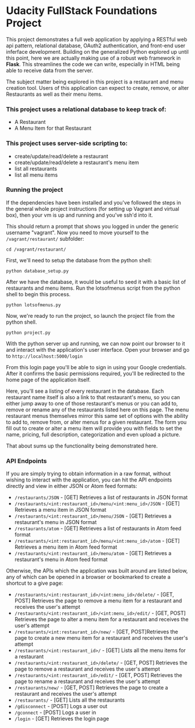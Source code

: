 # Udacity FullStack Foundations Project
This project demonstrates a full web application by applying a RESTful web api pattern,
relational database, OAuth2 authentication, and front-end user inferface development.
Building on the generalized Python explored up until this point, here we are actually
making use of a robust web framework in __Flask__. This streamlines the code we can write,
especially in HTML being able to receive data from the server.

The subject matter being explored in this project is a restaurant and menu creation tool.
Users of this application can expect to create, remove, or alter Restaurants as well as their
menu items.

### This project uses a relational database to keep track of:
* A Restaurant
* A Menu Item for that Restaurant

### This project uses server-side scripting to:
* create/update/read/delete a restaurant
* create/update/read/delete a restaurant's menu item
* list all restaurants
* list all menu items

### Running the project
If the dependencies have been installed and you've followed the steps in the general
whole project instructions (for setting up Vagrant and virtual box), then your vm
is up and running and you've ssh'd into it.

This should return a prompt that shows you logged in under the generic username
"vagrant". Now you need to move yourself to the `/vagrant/restaurant/` subfolder:

```
cd /vagrant/restaurant/
```
First, we'll need to setup the database from the python shell:

```
python database_setup.py
```

After we have the database, it would be useful to seed it with a basic list of restaurants and menu items.
Run the lotsofmenus script from the python shell to begin this process.

```
python lotsofmenus.py
```

Now, we're ready to run the project, so launch the project file from the python shell.

```
python project.py
```

With the python server up and running, we can now point our browser to it and interact with the
application's user interface. Open your browser and go to `http://localhost:5000/login`

From this login page you'll be able to sign in using your Google credentials. After it confirms the
basic permissions required, you'll be redirected to the home page of the application itself.

Here, you'll see a listing of every restaurant in the database. Each restaurant name itself is also
a link to that restaurant's menu, so you can either jump away to one of those restaurant's menus or
you can add to, remove or rename any of the restaurants listed here on this page. The menu restaurant
menus themselves mirror this same set of options with the ability to add to, remove from, or alter
menus for a given restaurant. The form you fill out to create or alter a menu item will provide you
with fields to set the name, pricing, full description, categorization and even upload a picture.

That about sums up the functionality being demonstrated here.

### API Endpoints
If you are simply trying to obtain information in a raw format, without wishing to interact with the application, you can hit the API endpoints directly and view in either JSON or Atom feed formats:

* `/restaurants/JSON` - [GET] Retrieves a list of restaurants in JSON format
* `/restaurants/<int:restaurant_id>/menu/<int:menu_id>/JSON` - [GET] Retrieves a menu item in JSON format
* `/restaurants/<int:restaurant_id>/menu/JSON` - [GET] Retrieves a restaurant's menu in JSON format
* `/restaurants/atom` - [GET] Retrieves a list of restaurants in Atom feed format
* `/restaurants/<int:restaurant_id>/menu/<int:menu_id>/atom` - [GET] Retrieves a menu item in Atom feed format
* `/restaurants/<int:restaurant_id>/menu/atom` - [GET] Retrieves a restaurant's menu in Atom feed format

Otherwise, the APIs which the application was built around are listed below, any of which can be opened in a browser or bookmarked to create a shortcut to a give page:

* `/restaurants/<int:restaurant_id>/<int:menu_id>/delete/` - [GET, POST] Retrieves the page to remove a menu item for a restaurant and receives the user's attempt
* `/restaurants/<int:restaurant_id>/<int:menu_id>/edit/` - [GET, POST] Retrieves the page to alter a menu item for a restaurant and receives the user's attempt
* `/restaurants/<int:restaurant_id>/new/` - [GET, POST]Retrieves the page to create a new menu item for a restaurant and receives the user's attempt
* `/restaurants/<int:restaurant_id>/` - [GET] Lists all the menu items for a restaurant
* `/restaurants/<int:restaurant_id>/delete/` - [GET, POST] Retrieves the page to remove a restaurant and receives the user's attempt
* `/restaurants/<int:restaurant_id>/edit/` - [GET, POST] Retrieves the page to rename a restaurant and receives the user's attempt
* `/restaurants/new/` - [GET, POST] Retrieves the page to create a restaurant and receives the user's attempt
* `/restaurants/` - [GET] Lists all the restaurants
* `/gdisconnect` - [POST] Logs a user out
* `/gconnect` - [POST] Logs a user in
* `/login` - [GET] Retrieves the login page
